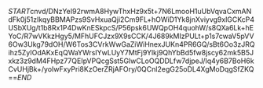 $START$cnvd/DNzYeI92rwmA8HywThxHz9x5t+7N6LmooH1uUbVqvaCxmANdFk0j51zIkqyBBMAPzs9SvHxuaQji2Cm9FL+hOWiD1Yk8jnXviyvg9xlGCKcP4USbXUg/t1b8Rx1P4DwKnESkpcS/P56psk6UWQpOH4quohW/s8QXa6Lk+hEYoC/R7wVKkzHgy5/MFhUFCJzx9X9sCCK/4J689kMIzPULt+p1s7cwaV5pVV6Ow3Ukg79dOH/W6Tos3CVrkWwGaZiWiHnexJUKn4PR6GQ/sBt6Oo3zJRQihz5ZyIOdAKxEqQWaYWrsIYwLUyY7MtFj9Ylkj9QhYbBd5fw8jscy62mk5B5Jxkz3z9dM4FHpz77QEIpVPQcgSst5GlwCLoOQDDLfw7djpeJ/Iq4y6B7BoH6kCvUHjBk+/yoIwFxyPri8KzOerZRjAFOry/0QCnl2egG25oDL4XgMoDqgSfZKQ==$END$